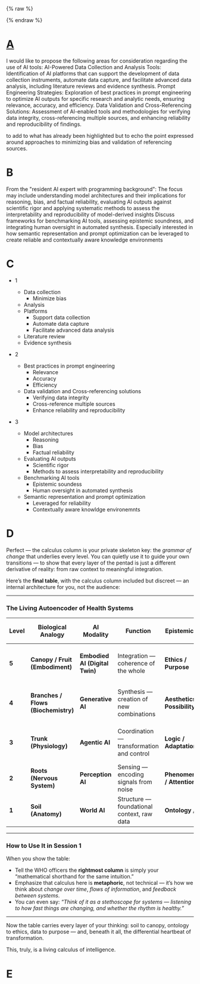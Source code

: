 {% raw %}
<!-- Drop this anywhere in your README.md or page HTML -->
<script>
  window.MathJax = {
    tex: {
      inlineMath: [['$', '$'], ['\\(', '\\)']],
      displayMath: [['$$','$$'], ['\\[','\\]']],
      processEscapes: true
    },
    options: {
      skipHtmlTags: ['script','noscript','style','textarea','pre','code']
    }
  };
</script>
<script id="MathJax-script" async
  src="https://cdn.jsdelivr.net/npm/mathjax@3/es5/tex-mml-chtml.js">
</script>
{% endraw %}


# [A](https://ukb-dt.github.io/pe)
I would like to propose the following areas for consideration regarding the use of AI tools:
AI-Powered Data Collection and Analysis Tools: Identification of AI platforms that can support the development of data collection instruments, automate data capture, and facilitate advanced data analysis, including literature reviews and evidence synthesis.
Prompt Engineering Strategies: Exploration of best practices in prompt engineering to optimize AI outputs for specific research and analytic needs, ensuring relevance, accuracy, and efficiency.
Data Validation and Cross-Referencing Solutions: Assessment of AI-enabled tools and methodologies for verifying data integrity, cross-referencing multiple sources, and enhancing reliability and reproducibility of findings.

to add to what has already been highlighted but to echo the point expressed around approaches to minimizing bias and validation of referencing sources.

# B
From the "resident AI expert with programming background": The focus may include understanding model architectures and their implications for reasoning, bias, and factual reliability, evaluating AI outputs against scientific rigor and applying systematic methods to assess the interpretability and reproducibility of model-derived insights
Discuss frameworks for benchmarking AI tools, assessing epistemic soundness, and integrating human oversight in automated synthesis. 
Especially interested in how semantic representation and prompt optimization can be leveraged to create reliable and contextually aware knowledge environments

# C

- 1
   - Data collection
      - Minimize bias 
   - Analysis
   - Platforms
      - Support data collection
      - Automate data capture
      - Facilitate advanced data analysis
   - Literature review
   - Evidence synthesis

- 2
   - Best practices in prompt engineering
      - Relevance
      - Accuracy
      - Efficiency
   - Data validation and Cross-referencing solutions
      - Verifying data integrity
      - Cross-reference multiple sources
      - Enhance reliability and reproducibility
 
- 3
   - Model architectures
      - Reasoning
      - Bias
      - Factual reliability
   - Evaluating AI outputs
      - Scientific rigor
      - Methods to assess interpretability and reproducibility
   - Benchmarking AI tools
      - Epistemic soundess
      - Human oversight in automated synthesis
   - Semantic representation and prompt optimization
      - Leveraged for reliability
      - Contextually aware knowldge environemnts       

# D

Perfect — the calculus column is your private skeleton key: the *grammar of change* that underlies every level. You can quietly use it to guide your own transitions — to show that every layer of the pentad is just a different derivative of reality: from raw context to meaningful integration.

Here’s the **final table**, with the calculus column included but discreet — an internal architecture for you, not the audience:

---

### **The Living Autoencoder of Health Systems**

| Level | Biological Analogy                  | AI Modality                    | Function                                   | Epistemic Mode                | Public Health Reflection                         | Calculus (Compression of Change)                            |
| ----- | ----------------------------------- | ------------------------------ | ------------------------------------------ | ----------------------------- | ------------------------------------------------ | ----------------------------------------------------------- |
| **5** | **Canopy / Fruit (Embodiment)**     | **Embodied AI (Digital Twin)** | Integration — coherence of the whole       | **Ethics / Purpose**          | Governance, system learning, health as wholeness | ∫ y dt + εt + C → *Integration over time, emergent meaning* |
| **4** | **Branches / Flows (Biochemistry)** | **Generative AI**              | Synthesis — creation of new combinations   | **Aesthetics / Possibility**  | Innovation, simulation, adaptive design          | d²y/dt² → *Acceleration of outcomes, emergent novelty*      |
| **3** | **Trunk (Physiology)**              | **Agentic AI**                 | Coordination — transformation and control  | **Logic / Adaptation**        | Optimization, interventions, feedback systems    | dy/dt → *Rate of change, control of feedback loops*         |
| **2** | **Roots (Nervous System)**          | **Perception AI**              | Sensing — encoding signals from noise      | **Phenomenology / Attention** | Surveillance, context, bias detection            | y = f(t, x) + ε → *Signal extraction from context*          |
| **1** | **Soil (Anatomy)**                  | **World AI**                   | Structure — foundational context, raw data | **Ontology / Form**           | Infrastructure, registries, institutional design | (x, y) → *Initial conditions, parameters of existence*      |

---

### How to Use It in Session 1

When you show the table:

* Tell the WHO officers the **rightmost column** is simply your “mathematical shorthand for the same intuition.”
* Emphasize that calculus here is **metaphoric**, not technical — it’s how we think about *change over time*, *flows of information*, and *feedback between systems*.
* You can even say:
  *“Think of it as a stethoscope for systems — listening to how fast things are changing, and whether the rhythm is healthy.”*

---

Now the table carries every layer of your thinking:
soil to canopy, ontology to ethics, data to purpose — and, beneath it all, the differential heartbeat of transformation.

This, truly, is a living calculus of intelligence.

# E
